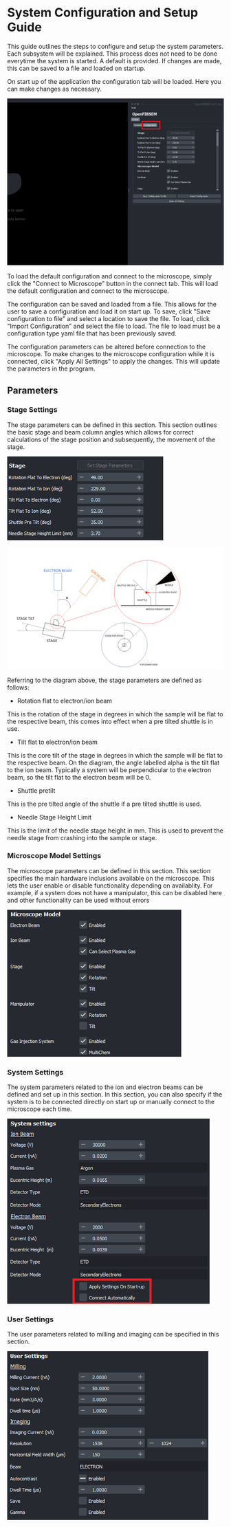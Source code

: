 # System Configuration and Setup Guide

This guide outlines the steps to configure and setup the system parameters. Each subsystem will be explained. This process does not need to be done everytime the system is started. A default is provided. If changes are made, this can be saved to a file and loaded on startup.

On start up of the application the configuration tab will be loaded. Here you can make changes as necessary. 

![Configuration Tab](../img/user_guide/setup/config_tab.png)

To load the default configuration and connect to the microscope, simply click the "Connect to Microscope" button in the connect tab. This will load the default configuration and connect to the microscope.

The configuration can be saved and loaded from a file. This allows for the user to save a configuration and load it on start up. To save, click "Save configuration to file" and select a location to save the file. To load, click "Import Configuration" and select the file to load. The file to load must be a configuration type yaml file that has been previously saved.

The configuration parameters can be altered before connection to the microscope. To make changes to the microscope configuration while it is connected, click "Apply All Settings" to apply the changes. This will update the parameters in the program.

## Parameters

### Stage Settings

The stage parameters can be defined in this section. This section outlines the basic stage and beam column angles which allows for correct calculations of the stage position and subsequently, the movement of the stage.

![Stage Parameters](../img/user_guide/setup/stage_params.png)

![fibsem diagram](../img/user_guide/setup/FIBSEM_DIAGRAM.png)

Referring to the diagram above, the stage parameters are defined as follows:

* Rotation flat to electron/ion beam

This is the rotation of the stage in degrees in which the sample will be flat to the respective beam, this comes into effect when a pre tilted shuttle is in use.

* Tilt flat to electron/ion beam

This is the core tilt of the stage in degrees in which the sample will be flat to the respective beam. On the diagram, the angle labelled alpha is the tilt flat to the ion beam. Typically a system will be perpendicular to the electron beam, so the tilt flat to the electron beam will be 0.

* Shuttle pretilt

This is the pre tilted angle of the shuttle if a pre tilted shuttle is used.

* Needle Stage Height Limit

This is the limit of the needle stage height in mm. This is used to prevent the needle stage from crashing into the sample or stage.

### Microscope Model Settings

The microscope parameters can be defined in this section. This section specifies the main hardware inclusions available on the microscope. This lets the user enable or disable functionality depending on availablity. For example, if a system does not have a manipulator, this can be disabled here and other functionality can be used without errors

![Microscope Parameters](../img/user_guide/setup/microscope_params.png)

### System Settings

The system parameters related to the ion and electron beams can be defined and set up in this section. In this section, you can also specify if the system is to be connected directly on start up or manually connect to the microscope each time.

![System Parameters](../img/user_guide/setup/system_params.png)

### User Settings

The user parameters related to milling and imaging  can be specified in this section. 

![User Parameters](../img/user_guide/setup/user_params.png)



 

